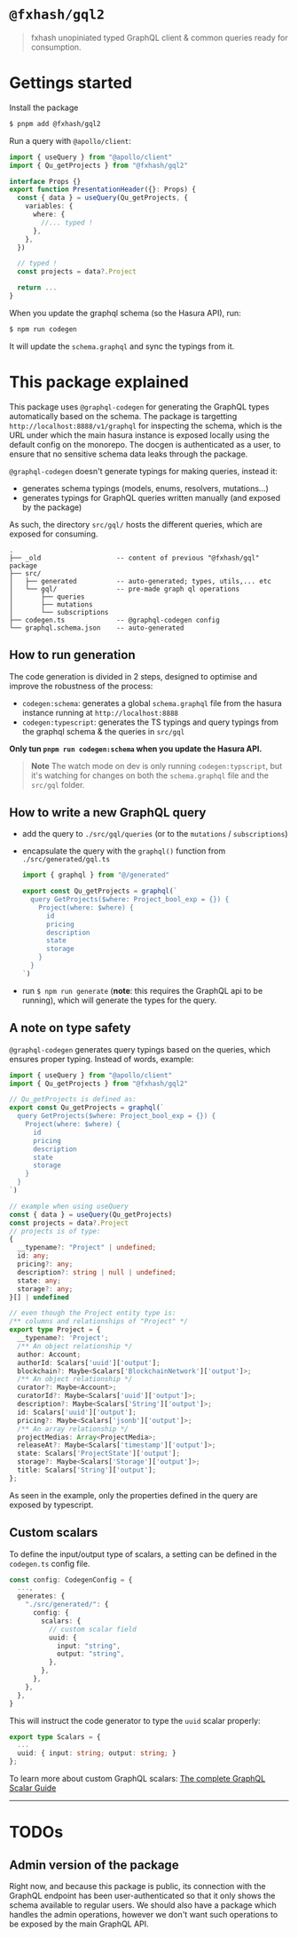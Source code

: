 # `@fxhash/gql2`

> fxhash unopiniated typed GraphQL client & common queries ready for consumption.

# Gettings started

Install the package

```sh
$ pnpm add @fxhash/gql2
```

Run a query with `@apollo/client`:

```ts
import { useQuery } from "@apollo/client"
import { Qu_getProjects } from "@fxhash/gql2"

interface Props {}
export function PresentationHeader({}: Props) {
  const { data } = useQuery(Qu_getProjects, {
    variables: {
      where: {
        //... typed !
      },
    },
  })

  // typed !
  const projects = data?.Project

  return ...
}
```

When you update the graphql schema (so the Hasura API), run:

```sh
$ npm run codegen
```

It will update the `schema.graphql` and sync the typings from it.

# This package explained

This package uses `@graphql-codegen` for generating the GraphQL types automatically based on the schema. The package is targetting `http://localhost:8888/v1/graphql` for inspecting the schema, which is the URL under which the main hasura instance is exposed locally using the default config on the monorepo. The docgen is authenticated as a user, to ensure that no sensitive schema data leaks through the package.

`@graphql-codegen` doesn't generate typings for making queries, instead it:

- generates schema typings (models, enums, resolvers, mutations...)
- generates typings for GraphQL queries written manually (and exposed by the package)

As such, the directory `src/gql/` hosts the different queries, which are exposed for consuming.

```
.
├── _old                   -- content of previous "@fxhash/gql" package
├── src/
│   ├── generated          -- auto-generated; types, utils,... etc
│   └── gql/               -- pre-made graph ql operations
│       ├── queries
│       ├── mutations
│       └── subscriptions
├── codegen.ts             -- @graphql-codegen config
└── graphql.schema.json    -- auto-generated
```

## How to run generation

The code generation is divided in 2 steps, designed to optimise and improve the robustness of the process:

- `codegen:schema`: generates a global `schema.graphql` file from the hasura instance running at `http://localhost:8888`
- `codegen:typescript`: generates the TS typings and query typings from the graphql schema & the queries in `src/gql`

**Only tun `pnpm run codegen:schema` when you update the Hasura API.**

> **Note**
> The watch mode on dev is only running `codegen:typscript`, but it's watching for changes on both the `schema.graphql` file and the `src/gql` folder.

## How to write a new GraphQL query

- add the query to `./src/gql/queries` (or to the `mutations` / `subscriptions`)
- encapsulate the query with the `graphql()` function from `./src/generated/gql.ts`

  ```ts
  import { graphql } from "@/generated"

  export const Qu_getProjects = graphql(`
    query GetProjects($where: Project_bool_exp = {}) {
      Project(where: $where) {
        id
        pricing
        description
        state
        storage
      }
    }
  `)
  ```

- run `$ npm run generate` (**note**: this requires the GraphQL api to be running), which will generate the types for the query.

## A note on type safety

`@graphql-codegen` generates query typings based on the queries, which ensures proper typing. Instead of words, example:

```ts
import { useQuery } from "@apollo/client"
import { Qu_getProjects } from "@fxhash/gql2"

// Qu_getProjects is defined as:
export const Qu_getProjects = graphql(`
  query GetProjects($where: Project_bool_exp = {}) {
    Project(where: $where) {
      id
      pricing
      description
      state
      storage
    }
  }
`)

// example when using useQuery
const { data } = useQuery(Qu_getProjects)
const projects = data?.Project
// projects is of type:
{
  __typename?: "Project" | undefined;
  id: any;
  pricing?: any;
  description?: string | null | undefined;
  state: any;
  storage?: any;
}[] | undefined

// even though the Project entity type is:
/** columns and relationships of "Project" */
export type Project = {
  __typename?: 'Project';
  /** An object relationship */
  author: Account;
  authorId: Scalars['uuid']['output'];
  blockchain?: Maybe<Scalars['BlockchainNetwork']['output']>;
  /** An object relationship */
  curator?: Maybe<Account>;
  curatorId?: Maybe<Scalars['uuid']['output']>;
  description?: Maybe<Scalars['String']['output']>;
  id: Scalars['uuid']['output'];
  pricing?: Maybe<Scalars['jsonb']['output']>;
  /** An array relationship */
  projectMedias: Array<ProjectMedia>;
  releaseAt?: Maybe<Scalars['timestamp']['output']>;
  state: Scalars['ProjectState']['output'];
  storage?: Maybe<Scalars['Storage']['output']>;
  title: Scalars['String']['output'];
};
```

As seen in the example, only the properties defined in the query are exposed by typescript.

## Custom scalars

To define the input/output type of scalars, a setting can be defined in the `codegen.ts` config file.

```ts
const config: CodegenConfig = {
  ...,
  generates: {
    "./src/generated/": {
      config: {
        scalars: {
          // custom scalar field
          uuid: {
            input: "string",
            output: "string",
          },
        },
      },
    },
  },
}
```

This will instruct the code generator to type the `uuid` scalar properly:

```ts
export type Scalars = {
  ...
  uuid: { input: string; output: string; }
};
```

To learn more about custom GraphQL scalars: [The complete GraphQL Scalar Guide](https://the-guild.dev/blog/the-complete-graphql-scalar-guide)

---

# TODOs

## Admin version of the package

Right now, and because this package is public, its connection with the GraphQL endpoint has been user-authenticated so that it only shows the schema available to regular users. We should also have a package which handles the admin operations, however we don't want such operations to be exposed by the main GraphQL API.
